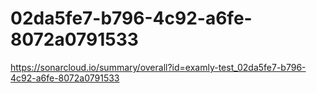 # 02da5fe7-b796-4c92-a6fe-8072a0791533
https://sonarcloud.io/summary/overall?id=examly-test_02da5fe7-b796-4c92-a6fe-8072a0791533
